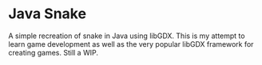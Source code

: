 # Java Snake

A simple recreation of snake in Java using libGDX. This is my attempt to learn game development as well as the very popular libGDX framework for creating games. Still a WIP. 
